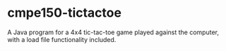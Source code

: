# cmpe150-tictactoe

A Java program for a 4x4 tic-tac-toe game played against the computer, with a load file functionality included.
